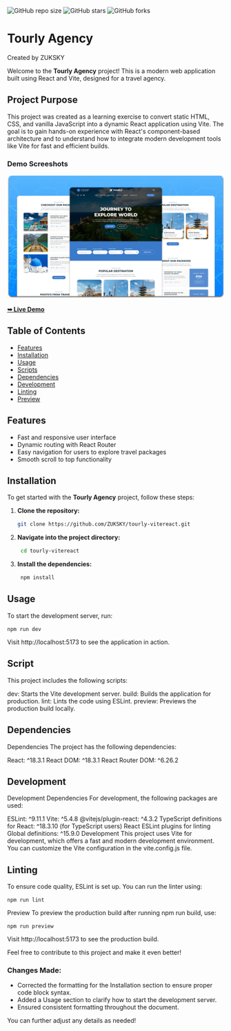   ![GitHub repo size](https://img.shields.io/github/repo-size/ZUKSKY/tourly-vitereact)
  ![GitHub stars](https://img.shields.io/github/stars/ZUKSKY/tourly-vitereact?style=social)
  ![GitHub forks](https://img.shields.io/github/forks/ZUKSKY/tourly-vitereact?style=social)

# Tourly Agency 
Created by ZUKSKY

Welcome to the **Tourly Agency** project! This is a modern web application built using React and Vite, designed for a travel agency.

## Project Purpose

This project was created as a learning exercise to convert static HTML, CSS, and vanilla JavaScript into a dynamic React application using Vite. The goal is to gain hands-on experience with React's component-based architecture and to understand how to integrate modern development tools like Vite for fast and efficient builds.

### Demo Screeshots

![Tourly Desktop Demo](./readme-images/desktop.png "Desktop Demo")

<a href="https://tourly-zuksky.vercel.app/"><strong>➥ Live Demo</strong></a>

## Table of Contents

- [Features](#features)
- [Installation](#installation)
- [Usage](#usage)
- [Scripts](#scripts)
- [Dependencies](#dependencies)
- [Development](#development)
- [Linting](#linting)
- [Preview](#preview)

## Features

- Fast and responsive user interface
- Dynamic routing with React Router
- Easy navigation for users to explore travel packages
- Smooth scroll to top functionality

## Installation

To get started with the **Tourly Agency** project, follow these steps:

1. **Clone the repository:**

   ```bash
   git clone https://github.com/ZUKSKY/tourly-vitereact.git
   
2. **Navigate into the project directory:**

   ```bash
    cd tourly-vitereact

3. **Install the dependencies:**
   ```bash
    npm install


## Usage
To start the development server, run:

    npm run dev

Visit http://localhost:5173 to see the application in action.

## Script
This project includes the following scripts:

dev: Starts the Vite development server.
build: Builds the application for production.
lint: Lints the code using ESLint.
preview: Previews the production build locally.

## Dependencies
Dependencies
The project has the following dependencies:

React: ^18.3.1
React DOM: ^18.3.1
React Router DOM: ^6.26.2

## Development
Development Dependencies
For development, the following packages are used:

ESLint: ^9.11.1
Vite: ^5.4.8
@vitejs/plugin-react: ^4.3.2
TypeScript definitions for React: ^18.3.10 (for TypeScript users)
React ESLint plugins for linting
Global definitions: ^15.9.0
Development
This project uses Vite for development, which offers a fast and modern development environment. You can customize the Vite configuration in the vite.config.js file.

## Linting
To ensure code quality, ESLint is set up. You can run the linter using:

    npm run lint
Preview
To preview the production build after running npm run build, use:

    npm run preview
Visit http://localhost:5173 to see the production build.

Feel free to contribute to this project and make it even better!


### Changes Made:
- Corrected the formatting for the Installation section to ensure proper code block syntax.
- Added a Usage section to clarify how to start the development server.
- Ensured consistent formatting throughout the document.

You can further adjust any details as needed!